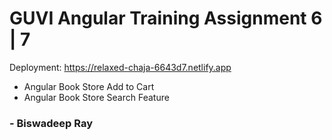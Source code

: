 # GUVI Angular Training Assignment 6 | 7
Deployment: https://relaxed-chaja-6643d7.netlify.app

- Angular Book Store Add to Cart
- Angular Book Store Search Feature

### - Biswadeep Ray
